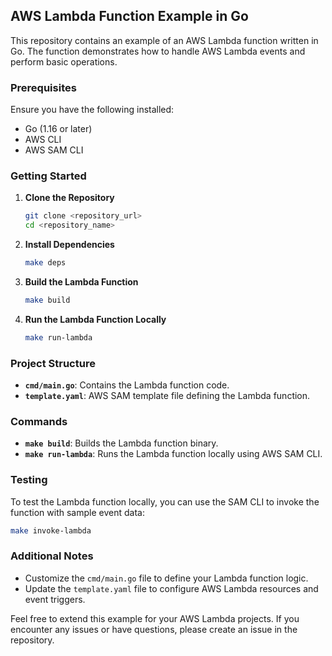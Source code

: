 ## AWS Lambda Function Example in Go

This repository contains an example of an AWS Lambda function written in Go. The function demonstrates how to handle AWS Lambda events and perform basic operations.

### Prerequisites

Ensure you have the following installed:

- Go (1.16 or later)
- AWS CLI
- AWS SAM CLI

### Getting Started

1. **Clone the Repository**
   ```bash
   git clone <repository_url>
   cd <repository_name>
   ```

2. **Install Dependencies**
   ```bash
   make deps
   ```

3. **Build the Lambda Function**
   ```bash
   make build
   ```

4. **Run the Lambda Function Locally**
   ```bash
   make run-lambda
   ```

### Project Structure

- **`cmd/main.go`**: Contains the Lambda function code.
- **`template.yaml`**: AWS SAM template file defining the Lambda function.

### Commands

- **`make build`**: Builds the Lambda function binary.
- **`make run-lambda`**: Runs the Lambda function locally using AWS SAM CLI.

### Testing

To test the Lambda function locally, you can use the SAM CLI to invoke the function with sample event data:

```bash
make invoke-lambda
```

### Additional Notes

- Customize the `cmd/main.go` file to define your Lambda function logic.
- Update the `template.yaml` file to configure AWS Lambda resources and event triggers.

Feel free to extend this example for your AWS Lambda projects. If you encounter any issues or have questions, please create an issue in the repository.